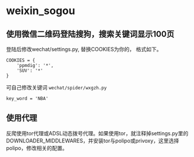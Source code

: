 # weixin_sogou
## 使用微信二维码登陆搜狗，搜索关键词显示100页

登陆后修改wechat/settings.py, 替换COOKIES为你的， 格式如下。

```
COOKIES = {
    'ppmdig': '*',
    'SUV': '*'
}
```
可自己修改关键词
`wechat/spider/wxgzh.py`

```
key_word = 'NBA'
```

## 使用代理
反爬使用tor代理或ADSL动态拨号代理。如果使用tor，就注释掉settings.py里的DOWNLOADER_MIDDLEWARES，并安装tor与polipo或privoxy，这里选择polipo，修改相关的配置。
